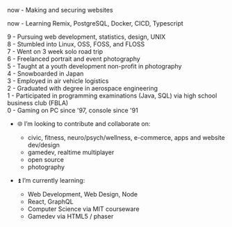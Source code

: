 now - Making and securing websites <br>

now - Learning Remix, PostgreSQL, Docker, CICD, Typescript <br>

9 - Pursuing web development, statistics, design, UNIX <br>
8 - Stumbled into Linux, OSS, FOSS, and FLOSS <br>
7 - Went on 3 week solo road trip <br>
6 - Freelanced portrait and event photography <br>
5 - Taught at a youth development non-profit in photography <br>
4 - Snowboarded in Japan <br>
3 - Employed in air vehicle logistics <br>
2 - Graduated with degree in aerospace engineering <br>
1 - Participated in programming examinations (Java, SQL) via high school business club (FBLA)<br>
0 - Gaming on PC since '97, console since '91

- 🌐 I’m looking to contribute and collaborate on:
  - civic, fitness, neuro/psych/wellness, e-commerce, apps and website dev/design
  - gamedev, realtime multiplayer
  - open source
  - photography
  
- ⏫ I’m currently learning:
  - Web Development, Web Design, Node
  - React, GraphQL
  - Computer Science via MIT courseware
  - Gamedev via HTML5 / phaser

<!---
protofarer/protofarer is a ✨ special ✨ repository because its `README.md` (this file) appears on your GitHub profile.
You can click the Preview link to take a look at your changes.
--->
